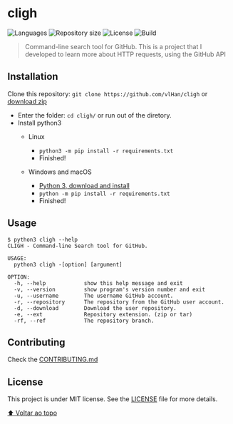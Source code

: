 <h1>cligh</h1>

<p>
   <img alt="Languages" src="https://img.shields.io/badge/python->=3.7-blue.svg"> 
   <img alt="Repository size" src="https://img.shields.io/github/repo-size/vlHan/cligh">
   <img alt="License" src="https://img.shields.io/github/license/vlHan/cligh.svg">
   <img alt="Build" src="https://img.shields.io/badge/build-Passing-green">
</p>

> Command-line search tool for GitHub. This is a project that I developed to learn more about HTTP requests, using the GitHub API</p>

## Installation

Clone this repository: `git clone https://github.com/vlHan/cligh` or <a href="https://github.com/vlHan/cligh/archive/refs/heads/master.zip">download zip</a>
- Enter the folder: `cd cligh/` or run out of the diretory.
- Install python3 
  - Linux
    - `python3 -m pip install -r requirements.txt`
    - Finished!

  - Windows and macOS
    - [Python 3, download and install](https://www.python.org/downloads/)
    - `python -m pip install -r requirements.txt`
    - Finished!

## Usage
```
$ python3 cligh --help
CLIGH - Command-line Search tool for GitHub.

USAGE: 
  python3 cligh -[option] [argument]

OPTION:
  -h, --help            show this help message and exit
  -v, --version         show program's version number and exit
  -u, --username        The username GitHub account.
  -r, --repository      The repository from the GitHub user account.
  -d, --download        Download the user repository.
  -e, --ext             Repository extension. (zip or tar)
  -rf, --ref            The repository branch. 
```

## Contributing 
Check the [CONTRIBUTING.md](CONTRIBUTING.md)

## License
This project is under MIT license. See the [LICENSE](LICENSE) file for more details.

[⬆ Voltar ao topo](#cligh)<br>

